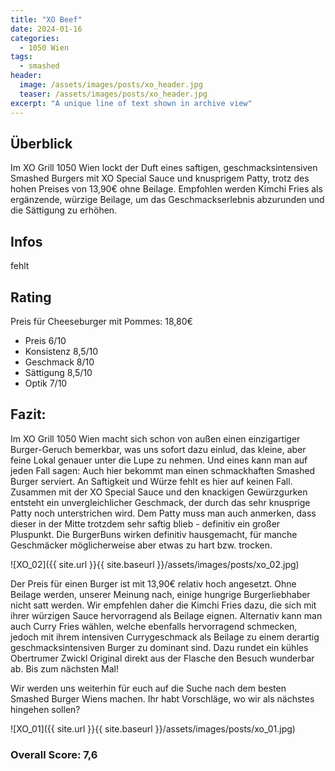 ```yaml
---
title: "XO Beef"
date: 2024-01-16
categories:
  - 1050 Wien
tags:
  - smashed
header:
  image: /assets/images/posts/xo_header.jpg
  teaser: /assets/images/posts/xo_header.jpg
excerpt: "A unique line of text shown in archive view"
---
```


## Überblick
Im XO Grill 1050 Wien lockt der Duft eines saftigen, geschmacksintensiven Smashed Burgers mit XO Special Sauce und knusprigem Patty, trotz des hohen Preises von 13,90€ ohne Beilage. Empfohlen werden Kimchi Fries als ergänzende, würzige Beilage, um das Geschmackserlebnis abzurunden und die Sättigung zu erhöhen.

## Infos
fehlt

## Rating
Preis für Cheeseburger mit Pommes: 18,80€
- Preis 6/10
- Konsistenz 8,5/10
- Geschmack 8/10
- Sättigung 8,5/10
- Optik 7/10

## Fazit:
Im XO Grill 1050 Wien macht sich schon von außen einen einzigartiger Burger-Geruch bemerkbar, was uns sofort dazu einlud, das kleine, aber feine Lokal genauer unter die Lupe zu nehmen. Und eines kann man auf jeden Fall sagen: Auch hier bekommt man einen schmackhaften Smashed Burger serviert. An Saftigkeit und Würze fehlt es hier auf keinen Fall. Zusammen mit der XO Special Sauce und den knackigen Gewürzgurken entsteht ein unvergleichlicher Geschmack, der durch das sehr knusprige Patty noch unterstrichen wird. Dem Patty muss man auch anmerken, dass dieser in der Mitte trotzdem sehr saftig blieb - definitiv ein großer Pluspunkt. Die BurgerBuns wirken definitiv hausgemacht, für manche Geschmäcker möglicherweise aber etwas zu hart bzw. trocken.

![XO_02]({{ site.url }}{{ site.baseurl }}/assets/images/posts/xo_02.jpg)

Der Preis für einen Burger ist mit 13,90€ relativ hoch angesetzt. Ohne Beilage werden, unserer Meinung nach, einige hungrige Burgerliebhaber nicht satt werden. Wir empfehlen daher die Kimchi Fries dazu, die sich mit ihrer würzigen Sauce hervorragend als Beilage eignen. Alternativ kann man auch Curry Fries wählen, welche ebenfalls hervorragend schmecken, jedoch mit ihrem intensiven Currygeschmack als Beilage zu einem derartig geschmacksintensiven Burger zu dominant sind. Dazu rundet ein kühles Obertrumer Zwickl Original direkt aus der Flasche den Besuch wunderbar ab. Bis zum nächsten Mal!

Wir werden uns weiterhin für euch auf die Suche nach dem besten Smashed Burger Wiens machen. Ihr habt Vorschläge, wo wir als nächstes hingehen sollen? 

![XO_01]({{ site.url }}{{ site.baseurl }}/assets/images/posts/xo_01.jpg)

### Overall Score: 7,6
